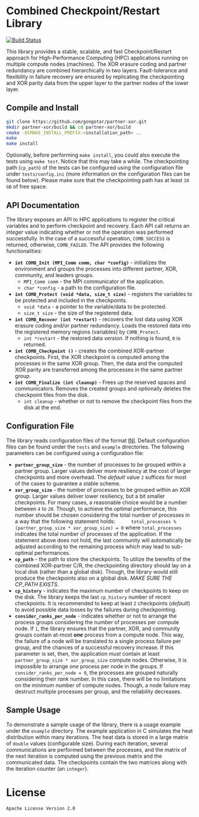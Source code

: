 # Combined Checkpoint/Restart Library

[![Build Status](https://travis-ci.org/joemccann/dillinger.svg?branch=master)](https://travis-ci.org/joemccann/dillinger)

This library provides a stable, scalable, and fast Checkpoint/Restart approach for High-Performance Computing (HPC) applications running on multiple compute nodes (machines). The XOR erasure coding and partner redundancy are combined hierarchically in two layers. Fault-tolerance and flexibility in failure recovery are ensured by replicating the checkpointing and XOR parity data from the upper layer to the partner nodes of the lower layer.

## Compile and Install
```sh
git clone https://github.com/gongotar/partner-xor.git
mkdir partner-xor/build && cd partner-xor/build 
cmake -DCMAKE_INSTALL_PREFIX:<installation_path> ..
make
make install
```
Optionally, before performing `make install`, you could also execute the tests using `make test`. Notice that this may take a while. The checkpointing path (`cp_path`) of the tests can be configured using the configuration file under `tests/config.ini` (more information on the configuration files can be found below). Please make sure that the checkpointing path has at least `10 GB` of free space.

## API Documentation

The library exposes an API to HPC applications to register the critical variables and to perform checkpoint and recovery. Each API call returns an _integer_ value indicating whether or not the operation was performed successfully. In the case of a successful operation, `COMB_SUCCESS` is returned, otherwise, `COMB_FAILED`. The API provides the following functionalities:
* **```int COMB_Init (MPI_Comm comm, char *config)```** - initializes the environment and groups the processes into different partner, XOR, community, and leaders groups.
    * ```MPI_Comm comm``` - the MPI communicator of the application.
    * ```char *config``` - a path to the configuration file.
* **```int COMB_Protect (void *data, size_t size)```** - registers the variables to be protected and included in the checkpoints.
    * ```void *data``` - a pointer to the variable/data to be protected.
    * ```size_t size``` - the size of the registered data.
* **```int COMB_Recover (int *restart)```** - recovers the lost data using XOR erasure coding and/or partner redundancy. Loads the restored data into the registered memory regions (variables) by ```COMB_Protect```.
    * ```int *restart``` - the restored data _version_. If nothing is found, `0` is returned.
* **```int COMB_Checkpoint ()```** - creates the combined XOR-partner checkpoints. First, the XOR checkpoint is computed among the processes in the same XOR group. Then, the data and the computed XOR parity are transferred among the processes in the same partner group.
* **```int COMB_Finalize (int cleanup)```** - Frees up the reserved spaces and communicators. Removes the created groups and optionally deletes the checkpoint files from the disk.
    * ```int cleanup``` - whether or not to remove the checkpoint files from the disk at the end.

## Configuration File

The library reads configuration files of the format [INI](http://www.nongnu.org/chmspec/latest/INI.html). Default configuration files can be found under the `tests` and `example` directories. The following parameters can be configured using a configuration file:
* **```partner_group_size```** - the number of processes to be grouped within a partner group. Larger values deliver more resiliency at the cost of larger checkpoints and more overhead. The _default_ value `2` suffices for most of the cases to guarantee a stable scheme.
* **```xor_group_size```** - the number of processes to be grouped within an XOR group. Larger values deliver lower resiliency, but a bit smaller checkpoints. For many cases, a reasonable choice would be a number between `4` to `20`. Though, to achieve the optimal performance, this number should be chosen considering the total number of processes in a way that the following statement holds:
&nbsp;&nbsp;&nbsp;&nbsp;&nbsp;&nbsp;&nbsp;&nbsp;&nbsp;&nbsp;```total_processes % (partner_group_size * xor_group_size) = 0```
where ```total_processes``` indicates the total number of processes of the application. If the statement above does not hold, the last community will automatically be adjusted according to the remaining process which may lead to sub-optimal performances.
* **```cp_path```** - the path to store the checkpoints. To utilize the benefits of the combined XOR-partner C/R, the checkpointing directory should lay on a local disk (rather than a global disk). Though, the library would still produce the checkpoints also on a global disk. _MAKE SURE THE CP_PATH EXISTS_.
* **```cp_history```** - indicates the maximum number of checkpoints to keep on the disk. The library keeps the last ```cp_history``` number of recent checkpoints. It is recommended to keep at least `2` checkpoints (_default_) to avoid possible data losses by the failures during checkpointing.
* **```consider_ranks_per_node```** - indicates whether or not to arrange the process groups considering the number of processes per compute node. If `1`, the library ensures that the partner, XOR, and community groups contain at-most _**one**_ process from a compute node. This way, the failure of a node will be translated to a single process failure per group, and the chances of a successful recovery increase. If this parameter is set, then, the application _must_ contain at least `partner_group_size * xor_group_size` compute nodes. Otherwise, it is impossible to arrange _one_ process per node in the groups. If `consider_ranks_per_node = 0`, the processes are grouped naturally considering their _rank_ number. In this case, there will be no limitations on the minimum number of compute nodes. Though, a node failure may destruct multiple processes per group, and the reliability decreases.

## Sample Usage

To demonstrate a sample usage of the library, there is a usage example under the `example` directory. The example application in C simulates the heat distribution within many iterations. The heat data is stored in a large matrix of `double` values (configurable size). During each iteration, several communications are performed between the processes, and the matrix of the next iteration is computed using the previous matrix and the communicated data. The checkpoints contain the two matrices along with the iteration counter (an `integer`).

# License
    Apache License Version 2.0
